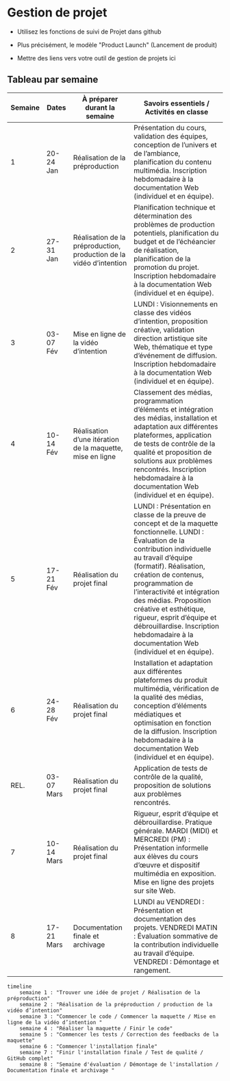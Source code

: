 # Gestion de projet

* Utilisez les fonctions de suivi de Projet dans github

* Plus précisément, le modèle "Product Launch" (Lancement de produit) 

* Mettre des liens vers votre outil de gestion de projets ici  



## Tableau par semaine

| Semaine | Dates          | À préparer durant la semaine                           | Savoirs essentiels / Activités en classe |
|---------|---------------|-------------------------------------------------|---------------------------------|
| 1       | 20-24 Jan     | Réalisation de la préproduction                  | Présentation du cours, validation des équipes, conception de l’univers et de l’ambiance, planification du contenu multimédia. Inscription hebdomadaire à la documentation Web (individuel et en équipe). |
| 2       | 27-31 Jan     | Réalisation de la préproduction, production de la vidéo d’intention | Planification technique et détermination des problèmes de production potentiels, planification du budget et de l’échéancier de réalisation, planification de la promotion du projet. Inscription hebdomadaire à la documentation Web (individuel et en équipe). |
| 3       | 03-07 Fév     | Mise en ligne de la vidéo d’intention           | LUNDI : Visionnements en classe des vidéos d’intention, proposition créative, validation direction artistique site Web, thématique et type d’événement de diffusion. Inscription hebdomadaire à la documentation Web (individuel et en équipe). |
| 4       | 10-14 Fév     | Réalisation d’une itération de la maquette, mise en ligne | Classement des médias, programmation d’éléments et intégration des médias, installation et adaptation aux différentes plateformes, application de tests de contrôle de la qualité et proposition de solutions aux problèmes rencontrés. Inscription hebdomadaire à la documentation Web (individuel et en équipe). |
| 5       | 17-21 Fév     | Réalisation du projet final                     | LUNDI : Présentation en classe de la preuve de concept et de la maquette fonctionnelle. LUNDI : Évaluation de la contribution individuelle au travail d’équipe (formatif). Réalisation, création de contenus, programmation de l’interactivité et intégration des médias. Proposition créative et esthétique, rigueur, esprit d’équipe et débrouillardise. Inscription hebdomadaire à la documentation Web (individuel et en équipe). |
| 6       | 24-28 Fév     | Réalisation du projet final                     | Installation et adaptation aux différentes plateformes du produit multimédia, vérification de la qualité des médias, conception d’éléments médiatiques et optimisation en fonction de la diffusion. Inscription hebdomadaire à la documentation Web (individuel et en équipe). |
| REL.    | 03-07 Mars    | Réalisation du projet final                     | Application de tests de contrôle de la qualité, proposition de solutions aux problèmes rencontrés. |
| 7       | 10-14 Mars    | Réalisation du projet final                     | Rigueur, esprit d’équipe et débrouillardise. Pratique générale. MARDI (MIDI) et MERCREDI (PM) : Présentation informelle aux élèves du cours d’œuvre et dispositif multimédia en exposition. Mise en ligne des projets sur site Web. |
| 8       | 17-21 Mars    | Documentation finale et archivage               | LUNDI au VENDREDI : Présentation et documentation des projets. VENDREDI MATIN : Évaluation sommative de la contribution individuelle au travail d’équipe. VENDREDI : Démontage et rangement. |

```mermaid
timeline
    semaine 1 : "Trouver une idée de projet / Réalisation de la préproduction"
    semaine 2 : "Réalisation de la préproduction / production de la vidéo d’intention"
    semaine 3 : "Commencer le code / Commencer la maquette / Mise en ligne de la vidéo d’intention "
    semaine 4 : "Réaliser la maquette / Finir le code"
    semaine 5 : "Commencer les tests / Correction des feedbacks de la maquette"
    semaine 6 : "Commencer l'installation finale"
    semaine 7 : "Finir l'installation finale / Test de qualité / GitHub complet"
    semaine 8 : "Semaine d'évaluation / Démontage de l'installation / Documentation finale et archivage "
```

